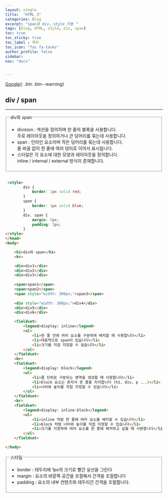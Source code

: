 ```yaml
---
layout: single
title:  "HTML 3"
categories: Blog
excerpt: "span과 div, style 기본 "
tags: [blog, HTML, style, div, span]
toc: true
toc_sticky: true
toc_label : 목차
toc_icon: "fas fa-tasks"
author_profile: false
sidebar:
nav: "docs"


---
```

[Google](https://google.com){: .btn .btn--warning}


## div / span

<hr/> 
<fieldset>
    <legend>div와 span</legend>
    <ul>
        <li>
            division : 섹션을 정의하며 한 줄의 블록을 사용합니다.<br>
            주로 레이아웃을 정의하거나 큰 덩어리를 묶는데 사용합니다.
        </li>
        <li>
            span : 인라인 요소이며 작은 덩어리를 묶는데 사용합니다.<br>
            줄 바꿈 없이 한 줄에 여러 덩이로 이어서 표시됩니다.
        </li>
        <li>
            스타일은 각 요소에 대한 모양과 레이아웃을 정의합니다.<br>
            inline / internal / external 방식이 존재합니다.
        </li>
    </ul>
</fieldset>



```html

 <style>
        div {
            border: 1px solid red;
        }
        span {
            border: 1px solid blue;
        }
        div, span {
            margin: 5px;
            padding: 5px;
        }
</style>
</head>
<body>

    <h1>div와 span</h1>
    <hr>

    <div>div1</div>
    <div>div2</div>
    <div>div3</div>
    
    <span>span1</span>
    <span>span2</span>
    <span style="width: 300px;">span3</span>
    
    <div style="width: 300px;">div4</div>
    <div>div5</div>
    <div>div6</div>

    <fieldset>
        <legend>display: inline</legend>
        <ul>
            <li>한 줄 안에 여러 요소를 구분하여 배치할 때 사용합니다</li>
            <li>대표적으로 span이 있습니다</li>
            <li>크기를 직접 지정할 수 없습니다</li>
        </ul>
    </fieldset>
    <br>
    <fieldset>
        <legend>display: block</legend>
        <ul>
            <li>줄 단위로 구분되는 영역을 생성할 때 사용합니다</li>
            <li>block 요소는 혼자서 한 줄을 차지합니다 (h1, div, p ...)</li>
            <li>너비와 높이를 직접 지정할 수 있습니다</li>
        </ul>
    </fieldset>
    <br>
    <fieldset>
        <legend>display: inline-block</legend>
        <ul>
            <li>inline 처럼 한 줄에 여러 요소를 배치할 수 있습니다</li>
            <li>block 처럼 너비와 높이를 직접 지정할 수 있습니다</li>
            <li>크기를 지정하여 여러 요소를 한 줄에 배치하고 싶을 때 사용합니다</li>
        </ul>
    </fieldset>

</body>


```

<fieldset>
    <legend>스타일</legend>
    <ul>
        <li>border : 테두리에 1px의 크기로 빨간 실선을 그린다 </li>
        <li>margin : 요소의 바깥쪽 공간을 조절해서 간격을 조절합니다 </li>
        <li>padding : 요소의 내부 컨텐츠와 테두리간 간격을 조절합니다.</li>
    </ul>
</fieldset>